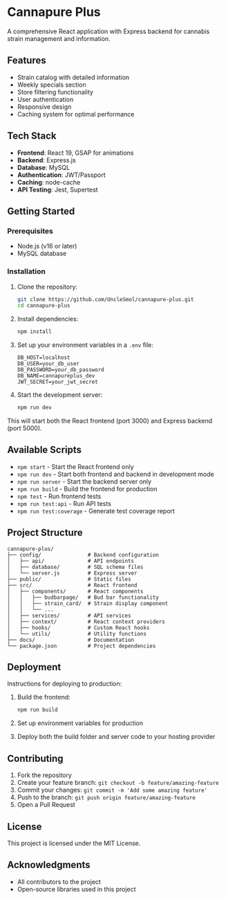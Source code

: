 # Cannapure Plus

A comprehensive React application with Express backend for cannabis strain management and information.

## Features

- Strain catalog with detailed information
- Weekly specials section
- Store filtering functionality
- User authentication
- Responsive design
- Caching system for optimal performance

## Tech Stack

- **Frontend**: React 19, GSAP for animations
- **Backend**: Express.js
- **Database**: MySQL
- **Authentication**: JWT/Passport
- **Caching**: node-cache
- **API Testing**: Jest, Supertest

## Getting Started

### Prerequisites

- Node.js (v16 or later)
- MySQL database

### Installation

1. Clone the repository:
   ```bash
   git clone https://github.com/UncleSmol/cannapure-plus.git
   cd cannapure-plus
   ```

2. Install dependencies:
   ```bash
   npm install
   ```

3. Set up your environment variables in a `.env` file:
   ```
   DB_HOST=localhost
   DB_USER=your_db_user
   DB_PASSWORD=your_db_password
   DB_NAME=cannapureplus_dev
   JWT_SECRET=your_jwt_secret
   ```

4. Start the development server:
   ```bash
   npm run dev
   ```

This will start both the React frontend (port 3000) and Express backend (port 5000).

## Available Scripts

- `npm start` - Start the React frontend only
- `npm run dev` - Start both frontend and backend in development mode
- `npm run server` - Start the backend server only
- `npm run build` - Build the frontend for production
- `npm test` - Run frontend tests
- `npm run test:api` - Run API tests
- `npm run test:coverage` - Generate test coverage report

## Project Structure

```
cannapure-plus/
├── config/               # Backend configuration
│   ├── api/              # API endpoints
│   ├── database/         # SQL schema files
│   └── server.js         # Express server
├── public/               # Static files
├── src/                  # React frontend
│   ├── components/       # React components
│   │   ├── budbarpage/   # Bud bar functionality
│   │   ├── strain_card/  # Strain display component
│   │   └── ...
│   ├── services/         # API services
│   ├── context/          # React context providers
│   ├── hooks/            # Custom React hooks
│   └── utils/            # Utility functions
├── docs/                 # Documentation
└── package.json          # Project dependencies
```

## Deployment

Instructions for deploying to production:

1. Build the frontend:
   ```bash
   npm run build
   ```

2. Set up environment variables for production
3. Deploy both the build folder and server code to your hosting provider

## Contributing

1. Fork the repository
2. Create your feature branch: `git checkout -b feature/amazing-feature`
3. Commit your changes: `git commit -m 'Add some amazing feature'`
4. Push to the branch: `git push origin feature/amazing-feature`
5. Open a Pull Request

## License

This project is licensed under the MIT License.

## Acknowledgments

- All contributors to the project
- Open-source libraries used in this project
